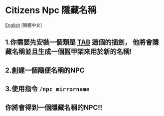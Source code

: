 # Citizens Npc 隱藏名稱

[English](https://github.com/XingYanTW/npc-name-tag-hide/blob/main/README.md) [簡體中文]

## 1.你需要先安裝一個類是 [TAB](https://github.com/NEZNAMY/TAB) 這個的插劍， 他將會隱藏名稱並且生成一個盔甲架來用於新的名稱!

## 2.創建一個隨便名稱的NPC

## 3.使用指令 ```/npc mirrorname```

## 你將會得到一個隱藏名稱的NPC!!
